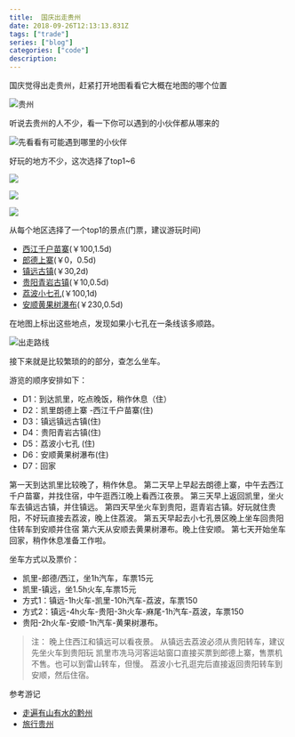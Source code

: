 ```yaml
---
title:  国庆出走贵州
date: 2018-09-26T12:13:13.831Z
tags: ["trade"]
series: ["blog"]
categories: ["code"]
description:
---
```


国庆觉得出走贵州，赶紧打开地图看看它大概在地图的哪个位置

![贵州](https://i.loli.net/2018/09/26/5bab79e1e8847.jpg)

听说去贵州的人不少，看一下你可以遇到的小伙伴都从哪来的

![先看看有可能遇到哪里的小伙伴](https://i.loli.net/2018/09/26/5bab7d10978e5.jpg)

好玩的地方不少，这次选择了top1~6

![](https://i.loli.net/2018/09/26/5bab7ceb57a49.jpg)

![](https://i.loli.net/2018/09/26/5bab7d4a28a18.jpg)

![](https://i.loli.net/2018/09/26/5bab7d66e0f6a.jpg)

从每个地区选择了一个top1的景点(门票，建议游玩时间)
- [西江千户苗寨](http://www.mafengwo.cn/poi/11166.html)(￥100,1.5d)
- [郎德上寨](http://www.mafengwo.cn/poi/4459941.html)(￥0，0.5d)
- [镇远古镇](http://www.mafengwo.cn/poi/6328585.html)(￥30,2d)
- [贵阳青岩古镇](http://www.mafengwo.cn/poi/92997.html)(￥10,0.5d)
- [荔波小七孔](http://www.mafengwo.cn/poi/11336.html)(￥100,1d)
- [安顺黄果树瀑布](http://www.mafengwo.cn/poi/6407326.html)(￥230,0.5d)


在地图上标出这些地点，发现如果小七孔在一条线该多顺路。

![出走路线](https://i.loli.net/2018/09/26/5bab77e793efd.jpg)

接下来就是比较繁琐的的部分，查怎么坐车。

游览的顺序安排如下：
- D1：到达凯里，吃点晚饭，稍作休息（住）
- D2：凯里朗德上寨 -西江千户苗寨(住)
- D3：镇远镇远古镇(住)
- D4：贵阳青岩古镇(住)
- D5：荔波小七孔 (住)
- D6：安顺黄果树瀑布(住)
- D7：回家

第一天到达凯里比较晚了，稍作休息。
第二天早上早起去朗德上寨，中午去西江千户苗寨，并找住宿，中午逛西江晚上看西江夜景。
第三天早上返回凯里，坐火车去镇远古镇，并住镇远。
第四天早坐火车到贵阳，逛青岩古镇。好玩就住贵阳，不好玩直接去荔波，晚上住荔波。
第五天早起去小七孔景区晚上坐车回贵阳住转车到安顺并住宿
第六天从安顺去黄果树瀑布。晚上住安顺。
第七天开始坐车回家，稍作休息准备工作啦。

坐车方式以及票价：
- 凯里-郎德/西江，坐1h汽车，车票15元
- 凯里-镇远，坐1.5h火车,车票15元
- 方式1：镇远-1h火车-凯里-10h汽车-荔波，车票150
- 方式2：镇远-4h火车-贵阳-3h火车-麻尾-1h汽车-荔波，车票150
- 贵阳-2h火车-安顺-1h汽车-黄果树瀑布。

>注：
晚上住西江和镇远可以看夜景。
从镇远去荔波必须从贵阳转车，建议先坐火车到贵阳玩
凯里市冼马河客运站窗口直接买票到郎德上寨，售票机不售。也可以到雷山转车，但慢。
荔波小七孔逛完后直接返回贵阳转车到安顺，然后住宿。


参考游记
- [走遍有山有水的黔州](http://www.mafengwo.cn/i/8991877.html)
- [旅行贵州](http://www.mafengwo.cn/i/3248537.html)



